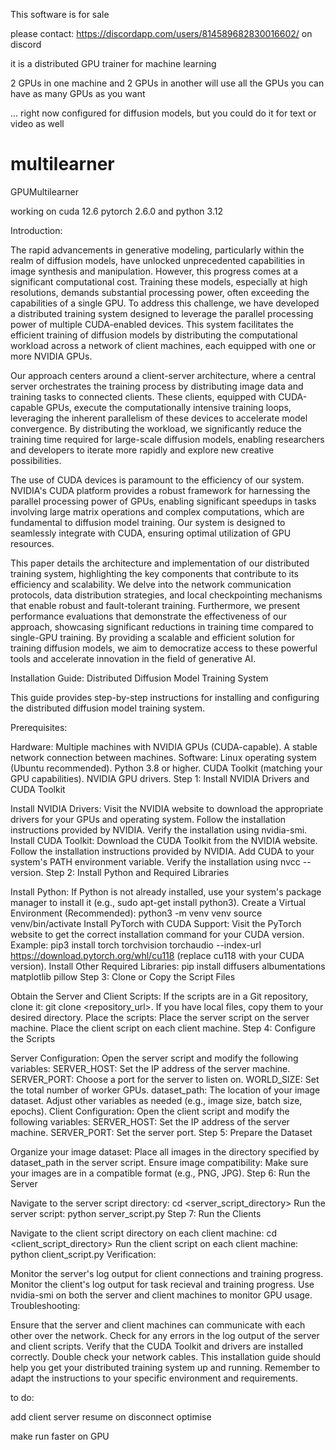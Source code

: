 


This software is for sale

please contact: https://discordapp.com/users/814589682830016602/ on discord



it is a distributed GPU trainer for machine learning 

2 GPUs in one machine and 2 GPUs in another will use all the GPUs you can have as many GPUs as you want

... right now configured for diffusion models, but you could do it for text or video as well









# multilearner
GPUMultilearner


working on cuda 12.6 pytorch 2.6.0 and python 3.12




Introduction:

The rapid advancements in generative modeling, particularly within the realm of diffusion models, have unlocked unprecedented capabilities in image synthesis and manipulation. However, this progress comes at a significant computational cost. Training these models, especially at high resolutions, demands substantial processing power, often exceeding the capabilities of a single GPU. To address this challenge, we have developed a distributed training system designed to leverage the parallel processing power of multiple CUDA-enabled devices. This system facilitates the efficient training of diffusion models by distributing the computational workload across a network of client machines, each equipped with one or more NVIDIA GPUs.

Our approach centers around a client-server architecture, where a central server orchestrates the training process by distributing image data and training tasks to connected clients. These clients, equipped with CUDA-capable GPUs, execute the computationally intensive training loops, leveraging the inherent parallelism of these devices to accelerate model convergence. By distributing the workload, we significantly reduce the training time required for large-scale diffusion models, enabling researchers and developers to iterate more rapidly and explore new creative possibilities.

The use of CUDA devices is paramount to the efficiency of our system. NVIDIA's CUDA platform provides a robust framework for harnessing the parallel processing power of GPUs, enabling significant speedups in tasks involving large matrix operations and complex computations, which are fundamental to diffusion model training. Our system is designed to seamlessly integrate with CUDA, ensuring optimal utilization of GPU resources.

This paper details the architecture and implementation of our distributed training system, highlighting the key components that contribute to its efficiency and scalability. We delve into the network communication protocols, data distribution strategies, and local checkpointing mechanisms that enable robust and fault-tolerant training. Furthermore, we present performance evaluations that demonstrate the effectiveness of our approach, showcasing significant reductions in training time compared to single-GPU training. By providing a scalable and efficient solution for training diffusion models, we aim to democratize access to these powerful tools and accelerate innovation in the field of generative AI.

Installation Guide: Distributed Diffusion Model Training System

This guide provides step-by-step instructions for installing and configuring the distributed diffusion model training system.

Prerequisites:

Hardware:
Multiple machines with NVIDIA GPUs (CUDA-capable).
A stable network connection between machines.
Software:
Linux operating system (Ubuntu recommended).
Python 3.8 or higher.
CUDA Toolkit (matching your GPU capabilities).
NVIDIA GPU drivers.
Step 1: Install NVIDIA Drivers and CUDA Toolkit

Install NVIDIA Drivers:
Visit the NVIDIA website to download the appropriate drivers for your GPUs and operating system.
Follow the installation instructions provided by NVIDIA.
Verify the installation using nvidia-smi.
Install CUDA Toolkit:
Download the CUDA Toolkit from the NVIDIA website.
Follow the installation instructions provided by NVIDIA.
Add CUDA to your system's PATH environment variable.
Verify the installation using nvcc --version.
Step 2: Install Python and Required Libraries

Install Python:
If Python is not already installed, use your system's package manager to install it (e.g., sudo apt-get install python3).
Create a Virtual Environment (Recommended):
python3 -m venv venv
source venv/bin/activate
Install PyTorch with CUDA Support:
Visit the PyTorch website to get the correct installation command for your CUDA version.
Example: pip3 install torch torchvision torchaudio --index-url https://download.pytorch.org/whl/cu118 (replace cu118 with your CUDA version).
Install Other Required Libraries:
pip install diffusers albumentations matplotlib pillow
Step 3: Clone or Copy the Script Files

Obtain the Server and Client Scripts:
If the scripts are in a Git repository, clone it: git clone <repository_url>.
If you have local files, copy them to your desired directory.
Place the scripts:
Place the server script on the server machine.
Place the client script on each client machine.
Step 4: Configure the Scripts

Server Configuration:
Open the server script and modify the following variables:
SERVER_HOST: Set the IP address of the server machine.
SERVER_PORT: Choose a port for the server to listen on.
WORLD_SIZE: Set the total number of worker GPUs.
dataset_path: The location of your image dataset.
Adjust other variables as needed (e.g., image size, batch size, epochs).
Client Configuration:
Open the client script and modify the following variables:
SERVER_HOST: Set the IP address of the server machine.
SERVER_PORT: Set the server port.
Step 5: Prepare the Dataset

Organize your image dataset:
Place all images in the directory specified by dataset_path in the server script.
Ensure image compatibility:
Make sure your images are in a compatible format (e.g., PNG, JPG).
Step 6: Run the Server

Navigate to the server script directory:
cd <server_script_directory>
Run the server script:
python server_script.py
Step 7: Run the Clients

Navigate to the client script directory on each client machine:
cd <client_script_directory>
Run the client script on each client machine:
python client_script.py
Verification:

Monitor the server's log output for client connections and training progress.
Monitor the client's log output for task recieval and training progress.
Use nvidia-smi on both the server and client machines to monitor GPU usage.
Troubleshooting:

Ensure that the server and client machines can communicate with each other over the network.
Check for any errors in the log output of the server and client scripts.
Verify that the CUDA Toolkit and drivers are installed correctly.
Double check your network cables.
This installation guide should help you get your distributed training system up and running. Remember to adapt the instructions to your specific environment and requirements.

to do:

add client server resume on disconnect
optimise

make run faster on GPU














